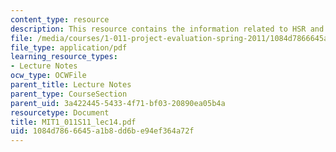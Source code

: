 ```yaml
---
content_type: resource
description: This resource contains the information related to HSR and U.S.
file: /media/courses/1-011-project-evaluation-spring-2011/1084d7866645a1b8dd6be94ef364a72f_MIT1_011S11_lec14.pdf
file_type: application/pdf
learning_resource_types:
- Lecture Notes
ocw_type: OCWFile
parent_title: Lecture Notes
parent_type: CourseSection
parent_uid: 3a422445-5433-4f71-bf03-20890ea05b4a
resourcetype: Document
title: MIT1_011S11_lec14.pdf
uid: 1084d786-6645-a1b8-dd6b-e94ef364a72f
---
```

